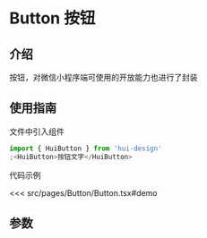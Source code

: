 # Button 按钮

## 介绍

按钮，对微信小程序端可使用的开放能力也进行了封装

## 使用指南

文件中引入组件

```jsx
import { HuiButton } from 'hui-design'
;<HuiButton>按钮文字</HuiButton>
```

代码示例

<<< src/pages/Button/Button.tsx#demo

## 参数

<auto-doc path="components/Button/Button.tsx" />

<demo-phone page="/pages/Button/Button" />
